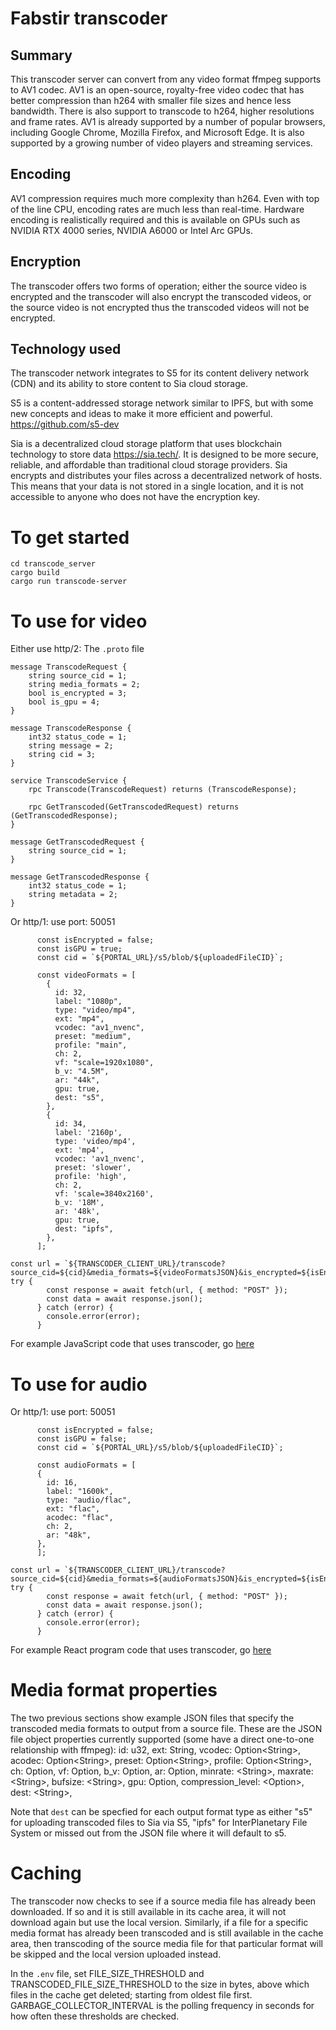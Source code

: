 # Fabstir transcoder

## Summary

This transcoder server can convert from any video format ffmpeg supports to AV1 codec. AV1 is an open-source, royalty-free video codec that has better compression than h264 with smaller file sizes and hence less bandwidth. There is also support to transcode to h264, higher resolutions and frame rates.
AV1 is already supported by a number of popular browsers, including Google Chrome, Mozilla Firefox, and Microsoft Edge. It is also supported by a growing number of video players and streaming services.

## Encoding

AV1 compression requires much more complexity than h264. Even with top of the line CPU, encoding rates are much less than real-time. Hardware encoding is realistically required and this is available on GPUs such as NVIDIA RTX 4000 series, NVIDIA A6000 or Intel Arc GPUs.

## Encryption

The transcoder offers two forms of operation; either the source video is encrypted and the transcoder will also encrypt the transcoded videos, or the source video is not encrypted thus the transcoded videos will not be encrypted.

## Technology used

The transcoder network integrates to S5 for its content delivery network (CDN) and its ability to store content to Sia cloud storage.

S5 is a content-addressed storage network similar to IPFS, but with some new concepts and ideas to make it more efficient and powerful.
https://github.com/s5-dev

Sia is a decentralized cloud storage platform that uses blockchain technology to store data https://sia.tech/. It is designed to be more secure, reliable, and affordable than traditional cloud storage providers. Sia encrypts and distributes your files across a decentralized network of hosts. This means that your data is not stored in a single location, and it is not accessible to anyone who does not have the encryption key.

# To get started

```
cd transcode_server
cargo build
cargo run transcode-server
```

# To use for video

Either use http/2:
The `.proto` file

```
message TranscodeRequest {
    string source_cid = 1;
    string media_formats = 2;
    bool is_encrypted = 3;
    bool is_gpu = 4;
}

message TranscodeResponse {
    int32 status_code = 1;
    string message = 2;
    string cid = 3;
}

service TranscodeService {
    rpc Transcode(TranscodeRequest) returns (TranscodeResponse);

    rpc GetTranscoded(GetTranscodedRequest) returns (GetTranscodedResponse);
}

message GetTranscodedRequest {
    string source_cid = 1;
}

message GetTranscodedResponse {
    int32 status_code = 1;
    string metadata = 2;
}
```

Or http/1:
use port: 50051

```
      const isEncrypted = false;
      const isGPU = true;
      const cid = `${PORTAL_URL}/s5/blob/${uploadedFileCID}`;

      const videoFormats = [
        {
          id: 32,
          label: "1080p",
          type: "video/mp4",
          ext: "mp4",
          vcodec: "av1_nvenc",
          preset: "medium",
          profile: "main",
          ch: 2,
          vf: "scale=1920x1080",
          b_v: "4.5M",
          ar: "44k",
          gpu: true,
          dest: "s5",
        },
        {
          id: 34,
          label: '2160p',
          type: 'video/mp4',
          ext: 'mp4',
          vcodec: 'av1_nvenc',
          preset: 'slower',
          profile: 'high',
          ch: 2,
          vf: 'scale=3840x2160',
          b_v: '18M',
          ar: '48k',
          gpu: true,
          dest: "ipfs",
        },
      ];

const url = `${TRANSCODER_CLIENT_URL}/transcode?source_cid=${cid}&media_formats=${videoFormatsJSON}&is_encrypted=${isEncrypted}&is_gpu=${isGPU}`;
try {
        const response = await fetch(url, { method: "POST" });
        const data = await response.json();
      } catch (error) {
        console.error(error);
      }
```

For example JavaScript code that uses transcoder, go [here](https://github.com/Fabstir/upload-play-example)

# To use for audio

Or http/1:
use port: 50051

```
      const isEncrypted = false;
      const isGPU = false;
      const cid = `${PORTAL_URL}/s5/blob/${uploadedFileCID}`;

      const audioFormats = [
      {
        id: 16,
        label: "1600k",
        type: "audio/flac",
        ext: "flac",
        acodec: "flac",
        ch: 2,
        ar: "48k",
      },
      ];

const url = `${TRANSCODER_CLIENT_URL}/transcode?source_cid=${cid}&media_formats=${audioFormatsJSON}&is_encrypted=${isEncrypted}&is_gpu=${isGPU}`;
try {
        const response = await fetch(url, { method: "POST" });
        const data = await response.json();
      } catch (error) {
        console.error(error);
      }
```

For example React program code that uses transcoder, go [here](https://github.com/Fabstir/upload-play-audio-example)

# Media format properties

The two previous sections show example JSON files that specify the transcoded media formats to output from a source file. These are the JSON file object properties currently supported (some have a direct one-to-one relationship with ffmpeg):
id: u32,
ext: String,
vcodec: Option&lt;String&gt;,
acodec: Option&lt;String&gt;,
preset: Option&lt;String&gt;,
profile: Option&lt;String&gt;,
ch: Option<u8>,
vf: Option<String>,
b_v: Option<String>,
ar: Option<String>,
minrate: &lt;String&gt;,
maxrate: &lt;String&gt;,
bufsize: &lt;String&gt;,
gpu: Option<bool>,
compression_level: &lt;Option<u8>&gt;,
dest: &lt;String&gt;,

Note that `dest` can be specfied for each output format type as either "s5" for uploading transcoded files to Sia via S5, "ipfs" for InterPlanetary File System or missed out from the JSON file where it will default to s5.

# Caching

The transcoder now checks to see if a source media file has already been downloaded. If so and it is still available in its cache area, it will not download again but use the local version. Similarly, if a file for a specific media format has already been transcoded and is still available in the cache area, then transcoding of the source media file for that particular format will be skipped and the local version uploaded instead.

In the `.env` file, set FILE_SIZE_THRESHOLD and TRANSCODED_FILE_SIZE_THRESHOLD to the size in bytes, above which files in the cache get deleted; starting from oldest file first. GARBAGE_COLLECTOR_INTERVAL is the polling frequency in seconds for how often these thresholds are checked.
